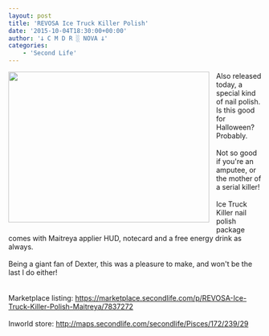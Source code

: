 ```yaml
---
layout: post
title: 'REVOSA Ice Truck Killer Polish'
date: '2015-10-04T18:30:00+00:00'
author: '𐕣 C M D R ░ NOVA 𐕣'
categories:
    - 'Second Life'
---
```


<div style="clear: both; text-align: center;">
<a href="http://4.bp.blogspot.com/-bR2epxRfaqY/VhFvpafgtoI/AAAAAAAAAUE/HadVNaDPhdc/s1600/icetruckad.png" style="clear: left; float: left; margin-bottom: 1em; margin-right: 1em;"><img border="0" height="300" src="http://4.bp.blogspot.com/-bR2epxRfaqY/VhFvpafgtoI/AAAAAAAAAUE/HadVNaDPhdc/s400/icetruckad.png" width="400" /></a></div>
Also released today, a special kind of nail polish. Is this good for Halloween? Probably.<br />
<br />
Not so good if you're an amputee, or the mother of a serial killer!<br />
<br />
Ice Truck Killer nail polish package comes with Maitreya applier HUD, notecard and a free energy drink as always.<br />
<br />
Being a giant fan of Dexter, this was a pleasure to make, and won't be the last I do either!<br />
<br />
<br />
Marketplace listing: <a href="https://marketplace.secondlife.com/p/REVOSA-Ice-Truck-Killer-Polish-Maitreya/7837272" target="_blank" rel="noopener">https://marketplace.secondlife.com/p/REVOSA-Ice-Truck-Killer-Polish-Maitreya/7837272</a><br />
<br />
Inworld store: <a href="http://maps.secondlife.com/secondlife/Pisces/172/239/29" target="_blank" rel="noopener">http://maps.secondlife.com/secondlife/Pisces/172/239/29</a>